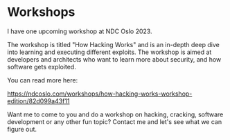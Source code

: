 # Workshops

I have one upcoming workshop at NDC Oslo 2023. 

The workshop is titled "How Hacking Works" and is an in-depth deep dive into learning and executing different exploits. The workshop is aimed at developers and architects who want to learn more about security, and how software gets exploited. 

You can read more here:

https://ndcoslo.com/workshops/how-hacking-works-workshop-edition/82d099a43f11

Want me to come to you and do a workshop on hacking, cracking, software development or any other fun topic? Contact me and let's see what we can figure out.